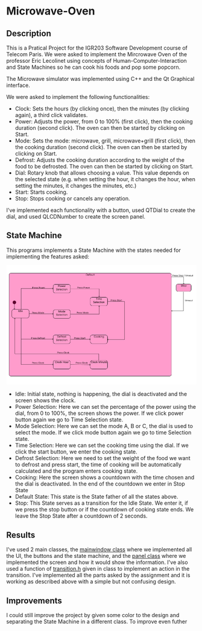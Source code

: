 # Microwave-Oven

## Description
This is a Pratical Project for the IGR203 Software Development course of Telecom Paris. We were asked to implement the Mircrowave Oven of the professor Eric Lecolinet using concepts of Human-Computer-Interaction and State Machines so he can cook his foods and pop some popcorn. 

The Microwave simulator was implemented using C++ and the Qt Graphical interface.

We were asked to implement the following functionalities:
* Clock: Sets the hours (by clicking once), then the minutes (by clicking again), a third click validates.
* Power: Adjusts the power, from 0 to 100% (first click), then the cooking duration (second click). The oven can then be started by clicking on Start.
* Mode: Sets the mode: microwave, grill, microwave+grill (first click), then the cooking duration (second click). The oven can then be started by clicking on Start.
* Defrost: Adjusts the cooking duration according to the weight of the food to be defrosted. The oven can then be started by clicking on Start.
* Dial: Rotary knob that allows choosing a value. This value depends on the selected state (e.g. when setting the hour, it changes the hour, when setting the minutes, it changes the minutes, etc.)
* Start: Starts cooking.
* Stop: Stops cooking or cancels any operation.

I've implemented each functionality with a button, used QTDial to create the dial, and used QLCDNumber to create the screen panel.

## State Machine

This programs implements a State Machine with the states needed for implementing the features asked:

![Chart](Statechart.png)

* Idle: Initial state, nothing is happening, the dial is deactivated and the screen shows the clock.
* Power Selection: Here we can set the percentage of the power using the dial, from 0 to 100%, the screen shows the power. If we click power button again we go to Time Selection state.
* Mode Selection: Here we can set the mode A, B or C, the dial is used to select the mode. If we click mode button again we go to time Selection state.
* Time Selection: Here we can set the cooking time using the dial. If we click the start button, we enter the cooking state. 
* Defrost Selection: Here we need to set the weight of the food we want to defrost and press start, the time of cooking will be automatically calculated and the program enters cooking state.
* Cooking: Here the screen shows a countdown with the time chosen and the dial is deactivated. In the end of the countdown we enter in Stop State
* Default State: This state is the State father of all the states above.
* Stop: This State serves as a transition for the Idle State. We enter it, if we press the stop button or if the countdown of cooking state ends. We leave the Stop State after a countdown of 2 seconds.
         
## Results

I've used 2 main classes, the [mainwindow class](mainwindow.h) where we implemented all the UI, the buttons and the state machine, and the [panel class](panel.h) where we implemented the screen and how it would show the information. I've also used a function of [transition.h](transition.h) given in class to implement an action in the transition. I've implemented all the parts asked by the assignment and it is working as described above with a simple but not confusing design.

## Improvements 

I could still improve the project by given some color to the design and separating the State Machine in a different class.
To improve even futher 
